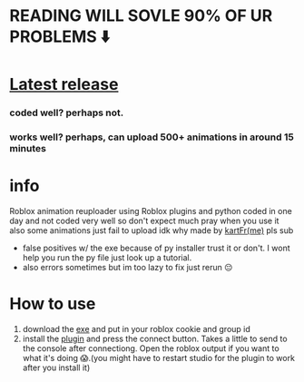 # READING WILL SOVLE 90% OF UR PROBLEMS ⬇️
# [Latest release](https://github.com/kartFr/Auto-Animation-Stealer/releases/latest)
### coded well? perhaps not.
### works well? perhaps, can upload 500+ animations in around 15 minutes
# info
Roblox animation reuploader using Roblox plugins and python
coded in one day and not coded very well so don't expect much pray when you use it also some animations just fail to upload idk why
made by [kartFr(me)](https://www.youtube.com/channel/UCj0gxlFS3Av3Fweou2BhEdw) pls sub

- false positives w/ the exe because of py installer trust it or don't. I wont help you run the py file just look up a tutorial.
- also errors sometimes but im too lazy to fix just rerun 😔

# How to use

1. download the [exe](https://github.com/kartFr/Auto-Animation-Stealer/releases/latest) and put in your roblox cookie and group id
2. install the [plugin](https://create.roblox.com/marketplace/asset/15358287993/AnimationStealer%3Fkeyword=&pageNumber=&pagePosition=) and press the connect button. Takes a little to send to the console after connectiong. Open the roblox output if you want to what it's doing 😱.(you might have to restart studio for the plugin to work after you install it)

